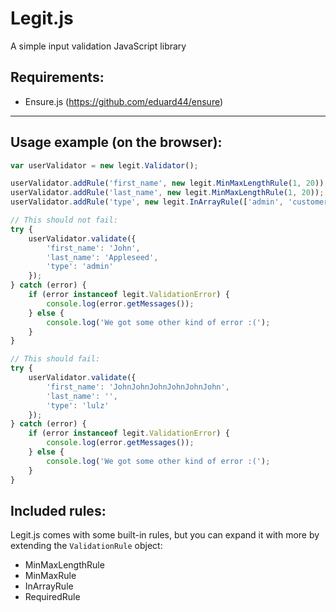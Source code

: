 # Legit.js

A simple input validation JavaScript library

## Requirements:

- Ensure.js (https://github.com/eduard44/ensure)

---

## Usage example (on the browser):

```js
var userValidator = new legit.Validator();

userValidator.addRule('first_name', new legit.MinMaxLengthRule(1, 20));
userValidator.addRule('last_name', new legit.MinMaxLengthRule(1, 20));
userValidator.addRule('type', new legit.InArrayRule(['admin', 'customer']), 'User must have a valid type');

// This should not fail:
try {
    userValidator.validate({
        'first_name': 'John',
        'last_name': 'Appleseed',
        'type': 'admin'
    });
} catch (error) {
    if (error instanceof legit.ValidationError) {
        console.log(error.getMessages());
    } else {
        console.log('We got some other kind of error :(');
    }
}

// This should fail:
try {
    userValidator.validate({
        'first_name': 'JohnJohnJohnJohnJohnJohn',
        'last_name': '',
        'type': 'lulz'
    });
} catch (error) {
    if (error instanceof legit.ValidationError) {
        console.log(error.getMessages());
    } else {
        console.log('We got some other kind of error :(');
    }
}
```

## Included rules:

Legit.js comes with some built-in rules, but you can expand it with more by extending the `ValidationRule` object:

- MinMaxLengthRule
- MinMaxRule
- InArrayRule
- RequiredRule